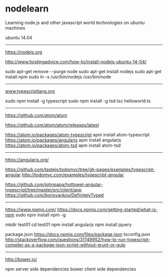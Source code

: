 # nodelearn

Learning node.js and other javascript world technologies on ubuntu machines

ubuntu 14.04


-----------------------------------------------------------------------
https://nodejs.org

http://www.hostingadvice.com/how-to/install-nodejs-ubuntu-14-04/

sudo apt-get remove --purge node
sudo apt-get install nodejs
sudo apt-get install npm
sudo ln -s /usr/bin/nodejs /usr/bin/node


-----------------------------------------------------------------------
www.typescriptlang.org

sudo npm install -g typescript
sudo npm install -g tsd
tsc helloworld.ts


-----------------------------------------------------------------------
https://github.com/atom/atom

https://github.com/atom/atom/releases/latest

https://atom.io/packages/atom-typescript
apm install atom-typescript
https://atom.io/packages/angularjs
apm install angularjs
https://atom.io/packages/atom-tsd
apm install atom-tsd


-----------------------------------------------------------------------
https://angularjs.org/

https://github.com/tastejs/todomvc/tree/gh-pages/examples/typescript-angular
http://todomvc.com/examples/typescript-angular

https://github.com/johnpapa/hottowel-angular-typescript/tree/master/src/client/app
https://github.com/borisyankov/DefinitelyTyped


-----------------------------------------------------------------------
https://www.npmjs.com/
https://docs.npmjs.com/getting-started/what-is-npm
sudo npm install npm -g

mkdir test01
cd test01
npm install angularjs
npm install jquery

package.json
https://docs.npmjs.com/files/package.json
tsconfig.json
http://stackoverflow.com/questions/31749952/how-to-run-typescript-compiler-as-a-package-json-script-without-grunt-or-gulp

-----------------------------------------------------------------------
http://bower.io/

npm server side dependencies
bower client side dependencies
